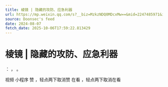 ```yaml
---
title: 棱镜 | 隐藏的攻防、应急利器
url: https://mp.weixin.qq.com/s?__biz=MzkzNDQ0MDcxMw==&mid=2247485971&idx=2&sn=3cc1e85ce9aeba352f89b4efa39895e7
source: Doonsec's feed
date: 2024-08-07
fetch_date: 2025-10-06T17:59:22.813429
---
```


# 棱镜 | 隐藏的攻防、应急利器

：
，
。

视频
小程序
赞
，轻点两下取消赞
在看
，轻点两下取消在看
